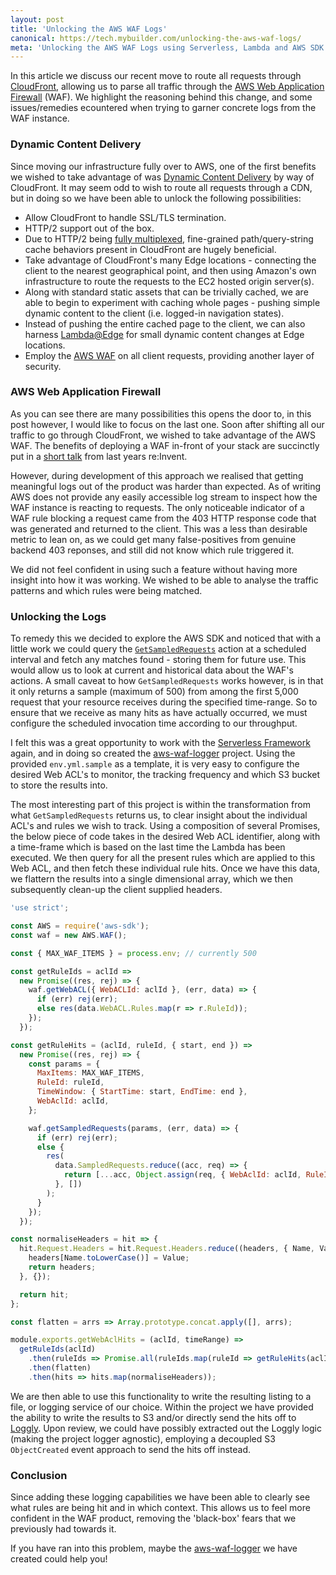 ```yaml
---
layout: post
title: 'Unlocking the AWS WAF Logs'
canonical: https://tech.mybuilder.com/unlocking-the-aws-waf-logs/
meta: 'Unlocking the AWS WAF Logs using Serverless, Lambda and AWS SDK'
---
```


In this article we discuss our recent move to route all requests through [CloudFront](https://aws.amazon.com/cloudfront/), allowing us to parse all traffic through the [AWS Web Application Firewall](https://aws.amazon.com/waf/) (WAF).
We highlight the reasoning behind this change, and some issues/remedies ecountered when trying to garner concrete logs from the WAF instance.

<!--more-->

### Dynamic Content Delivery

Since moving our infrastructure fully over to AWS, one of the first benefits we wished to take advantage of was [Dynamic Content Delivery](https://aws.amazon.com/cloudfront/dynamic-content/) by way of CloudFront.
It may seem odd to wish to route all requests through a CDN, but in doing so we have been able to unlock the following possibilities:

- Allow CloudFront to handle SSL/TLS termination.
- HTTP/2 support out of the box.
- Due to HTTP/2 being [fully multiplexed](http://qnimate.com/what-is-multiplexing-in-http2/), fine-grained path/query-string cache behaviors present in CloudFront are hugely beneficial.
- Take advantage of CloudFront's many Edge locations - connecting the client to the nearest geographical point, and then using Amazon's own infrastructure to route the requests to the EC2 hosted origin server(s).
- Along with standard static assets that can be trivially cached, we are able to begin to experiment with caching whole pages - pushing simple dynamic content to the client (i.e. logged-in navigation states).
- Instead of pushing the entire cached page to the client, we can also harness [Lambda@Edge](https://aws.amazon.com/lambda/edge/) for small dynamic content changes at Edge locations.
- Employ the [AWS WAF](https://aws.amazon.com/waf/) on all client requests, providing another layer of security.

### AWS Web Application Firewall

As you can see there are many possibilities this opens the door to, in this post however, I would like to focus on the last one.
Soon after shifting all our traffic to go through CloudFront, we wished to take advantage of the AWS WAF.
The benefits of deploying a WAF in-front of your stack are succinctly put in a [short talk](https://www.youtube.com/watch?v=4liTK5MrTNo) from last years re:Invent.

However, during development of this approach we realised that getting meaningful logs out of the product was harder than expected.
As of writing AWS does not provide any easily accessible log stream to inspect how the WAF instance is reacting to requests.
The only noticeable indicator of a WAF rule blocking a request came from the 403 HTTP response code that was generated and returned to the client.
This was a less than desirable metric to lean on, as we could get many false-positives from genuine backend 403 reponses, and still did not know which rule triggered it.

We did not feel confident in using such a feature without having more insight into how it was working.
We wished to be able to analyse the traffic patterns and which rules were being matched.

### Unlocking the Logs

To remedy this we decided to explore the AWS SDK and noticed that with a little work we could query the [`GetSampledRequests`](http://docs.aws.amazon.com/waf/latest/APIReference/API_GetSampledRequests.html) action at a scheduled interval and fetch any matches found - storing them for future use.
This would allow us to look at current and historical data about the WAF's actions.
A small caveat to how `GetSampledRequests` works however, is in that it only returns a sample (maximum of 500) from among the first 5,000 request that your resource receives during the specified time-range.
So to ensure that we receive as many hits as have actually occurred, we must configure the scheduled invocation time according to our throughput.

I felt this was a great opportunity to work with the [Serverless Framework](https://serverless.com/) again, and in doing so created the [aws-waf-logger](https://github.com/mybuilder/aws-waf-logger) project.
Using the provided `env.yml.sample` as a template, it is very easy to configure the desired Web ACL's to monitor, the tracking frequency and which S3 bucket to store the results into.

The most interesting part of this project is within the transformation from what `GetSampledRequests` returns us, to clear insight about the individual ACL's and rules we wish to track.
Using a composition of several Promises, the below piece of code takes in the desired Web ACL identifier, along with a time-frame which is based on the last time the Lambda has been executed.
We then query for all the present rules which are applied to this Web ACL, and then fetch these individual rule hits.
Once we have this data, we flattern the results into a single dimensional array, which we then subsequently clean-up the client supplied headers.

```javascript
'use strict';

const AWS = require('aws-sdk');
const waf = new AWS.WAF();

const { MAX_WAF_ITEMS } = process.env; // currently 500

const getRuleIds = aclId =>
  new Promise((res, rej) => {
    waf.getWebACL({ WebACLId: aclId }, (err, data) => {
      if (err) rej(err);
      else res(data.WebACL.Rules.map(r => r.RuleId));
    });
  });

const getRuleHits = (aclId, ruleId, { start, end }) =>
  new Promise((res, rej) => {
    const params = {
      MaxItems: MAX_WAF_ITEMS,
      RuleId: ruleId,
      TimeWindow: { StartTime: start, EndTime: end },
      WebAclId: aclId,
    };

    waf.getSampledRequests(params, (err, data) => {
      if (err) rej(err);
      else {
        res(
          data.SampledRequests.reduce((acc, req) => {
            return [...acc, Object.assign(req, { WebAclId: aclId, RuleId: ruleId })];
          }, [])
        );
      }
    });
  });

const normaliseHeaders = hit => {
  hit.Request.Headers = hit.Request.Headers.reduce((headers, { Name, Value }) => {
    headers[Name.toLowerCase()] = Value;
    return headers;
  }, {});

  return hit;
};

const flatten = arrs => Array.prototype.concat.apply([], arrs);

module.exports.getWebAclHits = (aclId, timeRange) =>
  getRuleIds(aclId)
    .then(ruleIds => Promise.all(ruleIds.map(ruleId => getRuleHits(aclId, ruleId, timeRange))))
    .then(flatten)
    .then(hits => hits.map(normaliseHeaders));
```

We are then able to use this functionality to write the resulting listing to a file, or logging service of our choice.
Within the project we have provided the ability to write the results to S3 and/or directly send the hits off to [Loggly](https://www.loggly.com/).
Upon review, we could have possibly extracted out the Loggly logic (making the project logger agnostic), employing a decoupled S3 `ObjectCreated` event approach to send the hits off instead.

### Conclusion

Since adding these logging capabilities we have been able to clearly see what rules are being hit and in which context.
This allows us to feel more confident in the WAF product, removing the 'black-box' fears that we previously had towards it.

If you have ran into this problem, maybe the [aws-waf-logger](https://github.com/mybuilder/aws-waf-logger) we have created could help you!
